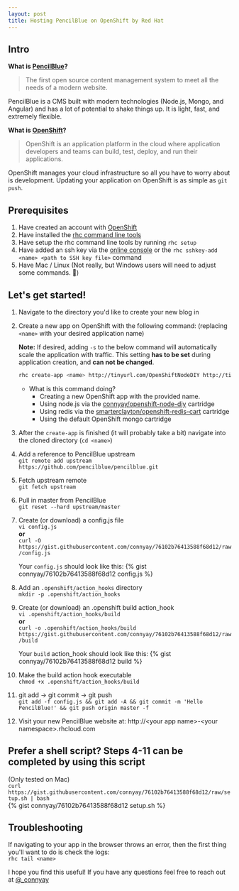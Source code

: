 ```yaml
---
layout: post
title: Hosting PencilBlue on OpenShift by Red Hat
---
```


## Intro
**What is [PencilBlue](https://pencilblue.org)?**  
> The first open source content management system to meet all the needs of a modern website.

PencilBlue is a CMS built with modern technologies (Node.js, Mongo, and Angular) and has a lot of potential to shake things up. It is light, fast, and extremely flexible.

**What is [OpenShift]((https://www.openshift.com/))?**  
> OpenShift is an application platform in the cloud where application developers and teams can build, test, deploy, and run their applications.

OpenShift manages your cloud infrastructure so all you have to worry about is development. Updating your application on OpenShift is as simple as `git push`.

## Prerequisites
1. Have created an account with [OpenShift](https://www.openshift.com/app/account/new)
2. Have installed the [rhc command line tools](https://developers.openshift.com/en/getting-started-client-tools.html)
3. Have setup the rhc command line tools by running `rhc setup`
4. Have added an ssh key via the [online console](https://openshift.redhat.com/app/console/settings) or the `rhc sshkey-add <name> <path to SSH key file>` command
5. Have Mac / Linux (Not really, but Windows users will need to adjust some commands. :grimacing:)


## Let's get started!
1. Navigate to the directory you'd like to create your new blog in
2. Create a new app on OpenShift with the following command: (replacing `<name>` with your desired application name)

    **Note:** If desired, adding `-s` to the below command will automatically scale the application with traffic. This setting **has to be set** during application creation, and **can not be changed**.

    ```bash
    rhc create-app <name> http://tinyurl.com/OpenShiftNodeDIY http://tinyurl.com/OpenShiftRedisCart mongodb-2.4
    ```
    - What is this command doing?
        - Creating a new OpenShift app with the provided name.
        - Using node.js via the [connyay/openshift-node-diy](https://github.com/connyay/openshift-node-diy) cartridge
        - Using redis via the [smarterclayton/openshift-redis-cart](https://github.com/smarterclayton/openshift-redis-cart) cartridge
        - Using the default OpenShift mongo cartridge
  
3. After the `create-app` is finished (it will probably take a bit) navigate into the cloned directory (`cd <name>`)
4. Add a reference to PencilBlue upstream  
    `git remote add upstream https://github.com/pencilblue/pencilblue.git`
5. Fetch upstream remote  
    `git fetch upstream`
6. Pull in master from PencilBlue  
    `git reset --hard upstream/master`
7. Create (or download) a config.js file  
    `vi config.js`  
    **or**  
    `curl -O https://gist.githubusercontent.com/connyay/76102b76413588f68d12/raw/config.js`

    Your `config.js` should look like this: 
    {% gist connyay/76102b76413588f68d12 config.js %}
8. Add an `.openshift/action_hooks` directory  
    `mkdir -p .openshift/action_hooks`
9. Create (or download) an .openshift build action\_hook  
    `vi .openshift/action_hooks/build`  
    **or**  
    `curl -o .openshift/action_hooks/build https://gist.githubusercontent.com/connyay/76102b76413588f68d12/raw/build`

    Your `build` action_hook should look like this: 
    {% gist connyay/76102b76413588f68d12 build %}
10. Make the build action hook executable  
    `chmod +x .openshift/action_hooks/build`
11. git add -> git commit -> git push  
    `git add -f config.js && git add -A && git commit -m 'Hello PencilBlue!' && git push origin master -f`
12. Visit your new PencilBlue website at: ht<span>tp://</span>&lt;your app name&gt;-&lt;your namespace&gt;.rhcloud.com


## Prefer a shell script? Steps 4-11 can be completed by using this script
(Only tested on Mac)  
`curl https://gist.githubusercontent.com/connyay/76102b76413588f68d12/raw/setup.sh | bash`  
{% gist connyay/76102b76413588f68d12 setup.sh %}

## Troubleshooting
If navigating to your app in the browser throws an error, then the first thing you'll want to do is check the logs:  
`rhc tail <name>`


I hope you find this useful! If you have any questions feel free to reach out at [@_connyay](https://twitter.com/_connyay)
